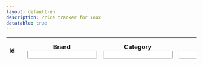 ```yaml
---
layout: default-en
description: Price tracker for Yoox
datatable: true
---
```


<div class="datatable-begin">
    <table id="example" class="display" style="width:100%">
    	<thead>
            <tr>
                <th>Id</th>
            	<th></th>
                <th>Brand<br><input type="search" id="column2"/></th>
                <th>Category<br><input type="search" id="column3"/></th>
                <th>Size<br><input type="search" id="column4"/></th>
                <th>Colours</th>
                <th>Current price (£)</th>
                <th>Max price (£)</th>
                <th>Min price (£)</th>
                <th>Current discount (£)</th>
            </tr>
        </thead>
    </table>
</div>